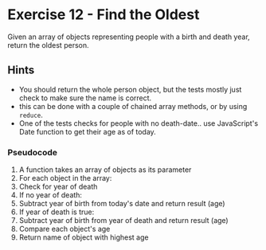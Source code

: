 # Exercise 12 - Find the Oldest

Given an array of objects representing people with a birth and death year, return the oldest person.

## Hints
- You should return the whole person object, but the tests mostly just check to make sure the name is correct.
- this can be done with a couple of chained array methods, or by using `reduce`.
- One of the tests checks for people with no death-date.. use JavaScript's Date function to get their age as of today.

### Pseudocode
1. A function takes an array of objects as its parameter
2. For each object in the array:
3. Check for year of death
4. If no year of death:
5. Subtract year of birth from today's date and return result (age)
6. If year of death is true:
7. Subtract year of birth from year of death and return result (age)
8. Compare each object's age
9. Return name of object with highest age
